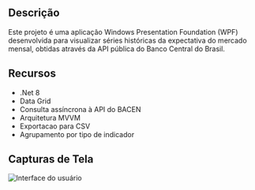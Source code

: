 ## Descrição

Este projeto é uma aplicação Windows Presentation Foundation (WPF) desenvolvida para visualizar séries históricas da expectativa do mercado mensal, obtidas através da API pública do Banco Central do Brasil.

## Recursos

- .Net 8
- Data Grid
- Consulta assíncrona à API do BACEN
- Arquitetura MVVM
- Exportacao para CSV
- Agrupamento por tipo de indicador

## Capturas de Tela

![Interface do usuário](screenshot.png)

